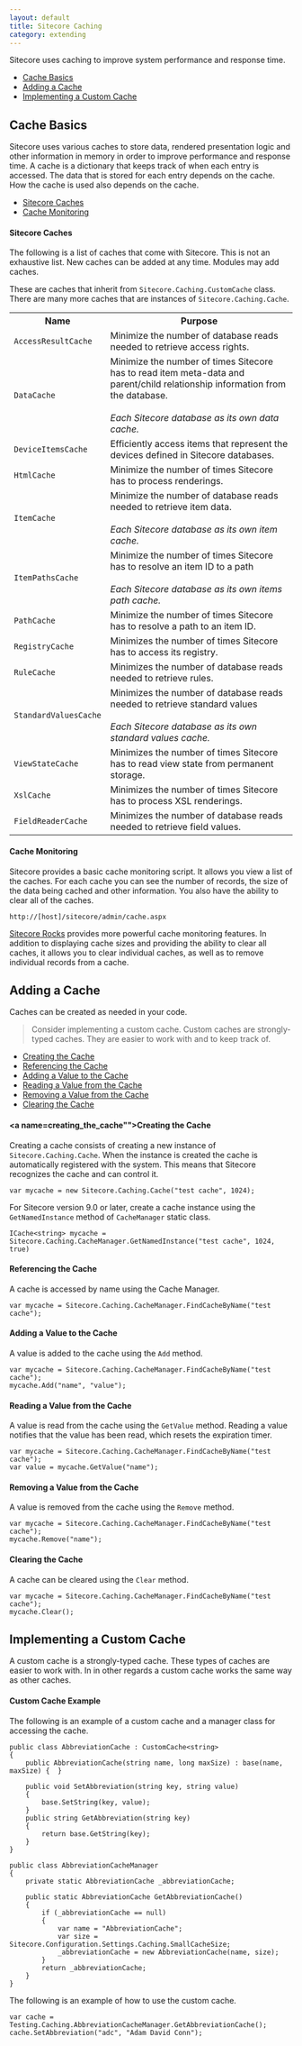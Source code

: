 ```yaml
---
layout: default
title: Sitecore Caching
category: extending
---
```

Sitecore uses caching to improve system performance and response time.

* [Cache Basics](#cache_basics)
* [Adding a Cache](#adding_a_cache)
* [Implementing a Custom Cache](#implementing_a_custom_cache)

## <a name="cache_basics">Cache Basics</a>
Sitecore uses various caches to store data, rendered presentation logic and other information in memory in order to improve performance and response time.
A cache is a dictionary that keeps track of when each entry is accessed. The data that is stored for each entry depends on the cache. How the cache is used also depends on the cache.

* [Sitecore Caches](#sitecore_caches)
* [Cache Monitoring](#cache_monitoring)

#### <a name="sitecore_caches">Sitecore Caches</a>
The following is a list of caches that come with Sitecore. This is not an exhaustive list. New caches can be added at any time. Modules may add caches. 

These are caches that inherit from `Sitecore.Caching.CustomCache` class. There are many more caches that are instances of `Sitecore.Caching.Cache`.

<table>
<tr><th>Name</th><th>Purpose</th></tr>
<tr><td><code>AccessResultCache</code></td><td>Minimize the number of database reads needed to retrieve access rights.</td></tr>
<tr><td><code>DataCache</code></td><td>Minimize the number of times Sitecore has to read item meta-data and parent/child relationship information from the database.<br/><br/><i>Each Sitecore database as its own data cache.</i></td></tr>
<tr><td><code>DeviceItemsCache</code></td><td>Efficiently access items that represent the devices defined in Sitecore databases.</td></tr>
<tr><td><code>HtmlCache</code></td><td>Minimize the number of times Sitecore has to process renderings.</td></tr>
<tr><td><code>ItemCache</code></td><td>Minimize the number of database reads needed to retrieve item data.<br/><br/><i>Each Sitecore database as its own item cache.</i></td></tr>
<tr><td><code>ItemPathsCache</code></td><td>Minimize the number of times Sitecore has to resolve an item ID to a path<br/><br/><i>Each Sitecore database as its own items path cache.</i></td></tr>
<tr><td><code>PathCache</code></td><td>Minimize the number of times Sitecore has to resolve a path to an item ID.</td></tr>
<tr><td><code>RegistryCache</code></td><td>Minimizes the number of times Sitecore has to access its registry.</td></tr>
<tr><td><code>RuleCache</code></td><td>Minimizes the number of database reads needed to retrieve rules.</td></tr>
<tr><td><code>StandardValuesCache</code></td><td>Minimizes the number of database reads needed to retrieve standard values<br/><br/><i>Each Sitecore database as its own standard values cache.</i></td></tr>
<tr><td><code>ViewStateCache</code></td><td>Minimizes the number of times Sitecore has to read view state from permanent storage.</td></tr>
<tr><td><code>XslCache</code></td><td>Minimizes the number of times Sitecore has to process XSL renderings.</td></tr>
<tr><td><code>FieldReaderCache</code></td><td>Minimizes the number of database reads needed to retrieve field values.</td></tr>
</table>

#### <a name="cache_monitoring">Cache Monitoring</a>
Sitecore provides a basic cache monitoring script. It allows you view a list of the caches. For each cache you can see the number of records, the size of the data being cached and other information. You also have the ability to clear all of the caches.

`http://[host]/sitecore/admin/cache.aspx`

[Sitecore Rocks](http://vsplugins.sitecore.net/) provides more powerful cache monitoring features. In addition to displaying cache sizes and providing the ability to clear all caches, it allows you to clear individual caches, as well as to remove individual records from a cache.

## <a name="adding_a_cache">Adding a Cache</a>
Caches can be created as needed in your code.

> Consider implementing a custom cache. Custom caches are strongly-typed caches. 
> They are easier to work with and to keep track of. 

* [Creating the Cache](#creating_the_cache)
* [Referencing the Cache](#referencing_the_cache)
* [Adding a Value to the Cache](#adding_a_value_to_the_cache)
* [Reading a Value from the Cache](#reading_a_value_from_the_cache)
* [Removing a Value from the Cache](#removing_a_value_from_the_cache)
* [Clearing the Cache](#clearing_the_cache)

#### <a name=creating_the_cache"">Creating the Cache</a>
Creating a cache consists of creating a new instance of `Sitecore.Caching.Cache`. When the instance is created the cache is automatically registered with the system. This means that Sitecore recognizes the cache and can control it.

	var mycache = new Sitecore.Caching.Cache("test cache", 1024);
	
For Sitecore version 9.0 or later, create a cache instance using the `GetNamedInstance` method of `CacheManager` static class.  
	
	ICache<string> mycache = Sitecore.Caching.CacheManager.GetNamedInstance("test cache", 1024, true)

#### <a name="referencing_the_cache">Referencing the Cache</a>
A cache is accessed by name using the Cache Manager.

	var mycache = Sitecore.Caching.CacheManager.FindCacheByName("test cache");

#### <a name="adding_a_value_to_the_cache">Adding a Value to the Cache</a>
A value is added to the cache using the `Add` method.

	var mycache = Sitecore.Caching.CacheManager.FindCacheByName("test cache");
	mycache.Add("name", "value"); 

#### <a name="reading_a_value_from_the_cache">Reading a Value from the Cache</a>
A value is read from the cache using the `GetValue` method. Reading a value notifies that the value has been read, which resets the expiration timer.

	var mycache = Sitecore.Caching.CacheManager.FindCacheByName("test cache");
	var value = mycache.GetValue("name");

#### <a name="removing_a_value_from_the_cache">Removing a Value from the Cache</a>
A value is removed from the cache using the `Remove` method.

	var mycache = Sitecore.Caching.CacheManager.FindCacheByName("test cache");
	mycache.Remove("name");

#### <a name="clearing_the_cache">Clearing the Cache</a>
A cache can be cleared using the `Clear` method.

	var mycache = Sitecore.Caching.CacheManager.FindCacheByName("test cache");
	mycache.Clear();

## <a name="implementing_a_custom_cache">Implementing a Custom Cache</a>
A custom cache is a strongly-typed cache. These types of caches are easier to work with. In in other regards a custom cache works the same way as other caches.

#### <a name="custom_cache_example">Custom Cache Example</a>
The following is an example of a custom cache and a manager class for accessing the cache.
    
	public class AbbreviationCache : CustomCache<string>
	{
	    public AbbreviationCache(string name, long maxSize) : base(name, maxSize) {  }
	
	    public void SetAbbreviation(string key, string value)
	    {
	        base.SetString(key, value);
	    }
	    public string GetAbbreviation(string key)
	    {
	        return base.GetString(key);
	    }
	}

	public class AbbreviationCacheManager
	{
	    private static AbbreviationCache _abbreviationCache;
	
	    public static AbbreviationCache GetAbbreviationCache()
	    {
	        if (_abbreviationCache == null)
	        {
	            var name = "AbbreviationCache";
	            var size = Sitecore.Configuration.Settings.Caching.SmallCacheSize;
	            _abbreviationCache = new AbbreviationCache(name, size);
	        }
	        return _abbreviationCache;
	    }
	}

The following is an example of how to use the custom cache.

	var cache = Testing.Caching.AbbreviationCacheManager.GetAbbreviationCache();
	cache.SetAbbreviation("adc", "Adam David Conn");
